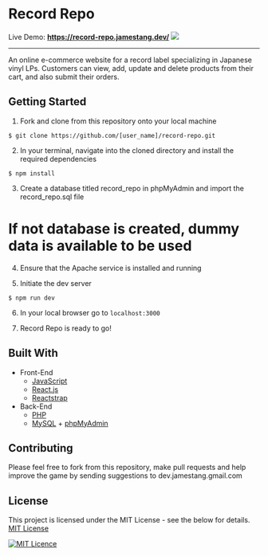 # Record Repo
Live Demo: __https://record-repo.jamestang.dev/__
![](./rr-video.gif)
<hr/>
An online e-commerce website for a record label specializing in Japanese vinyl LPs. Customers can view, add, update and delete products from their cart, and also submit their orders.

## Getting Started
1. Fork and clone from this repository onto your local machine
```
$ git clone https://github.com/[user_name]/record-repo.git
```
2. In your terminal, navigate into the cloned directory and install the required dependencies
```
$ npm install
```
3. Create a database titled record_repo in phpMyAdmin and import the record_repo.sql file
# If not database is created, dummy data is available to be used

4. Ensure that the Apache service is installed and running

5. Initiate the dev server
```
$ npm run dev
```
6. In your local browser go to ```localhost:3000```

7. Record Repo is ready to go!

## Built With
* Front-End
  * [JavaScript](https://www.ecma-international.org/publications/standards/Ecma-262.htm)
  * [React.js](https://reactjs.org/)
  * [Reactstrap](https://reactstrap.github.io/)
* Back-End
  * [PHP](https://php.net/)
  * [MySQL](https://www.mysql.com/) + [phpMyAdmin](https://www.phpmyadmin.net/)

## Contributing
Please feel free to fork from this repository, make pull requests and help improve the game by sending suggestions to dev.jamestang.gmail.com

## License
This project is licensed under the MIT License - see the below for details.
[MIT License](https://opensource.org/licenses/mit-license.php)

[![MIT Licence](https://badges.frapsoft.com/os/mit/mit.svg?v=103)](https://opensource.org/licenses/mit-license.php)
